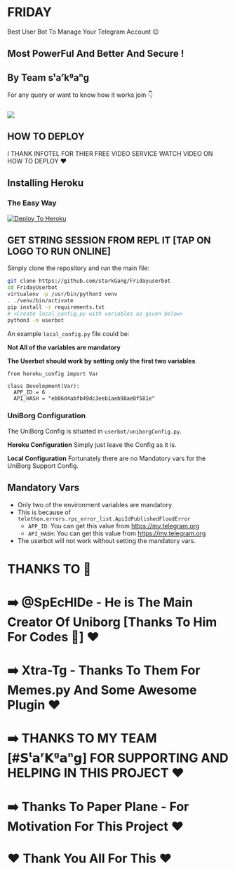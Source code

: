 # FRIDAY



Best User Bot To Manage Your Telegram Account 😉
## Most PowerFul And Better And Secure !

## By Team sᵗaʳkᵍaⁿg

For any query or want to know how it works join 👇
### <a href="https://t.me/MOVIERG_NY"><img src="https://telegra.ph/file/517d95714904f15e0d1c0.jpg?logo=NGYNY"></a>

## HOW TO DEPLOY 

I THANK INFOTEL FOR THIER FREE VIDEO SERVICE WATCH VIDEO ON HOW TO DEPLOY ♥️


## Installing Heroku 

### The Easy Way
[![Deploy To Heroku](https://www.herokucdn.com/deploy/button.svg)](https://heroku.com/deploy?template=https://github.com/SHER321/FridayUserbot)

## GET STRING SESSION FROM REPL IT [TAP ON LOGO TO RUN ONLINE]




Simply clone the repository and run the main file:
```sh
git clone https://github.com/starkGang/Fridayuserbot
cd FridayUserbot
virtualenv -p /usr/bin/python3 venv
. ./venv/bin/activate
pip install -r requirements.txt
# <Create local_config.py with variables as given below>
python3 -m userbot
```

An example `local_config.py` file could be:

**Not All of the variables are mandatory**

__The Userbot should work by setting only the first two variables__

```python3
from heroku_config import Var

class Development(Var):
  APP_ID = 6
  API_HASH = "eb06d4abfb49dc3eeb1aeb98ae0f581e"
```

### UniBorg Configuration

The UniBorg Config is situated in `userbot/uniborgConfig.py`.

**Heroku Configuration**
Simply just leave the Config as it is.

**Local Configuration**
Fortunately there are no Mandatory vars for the UniBorg Support Config.

## Mandatory Vars

- Only two of the environment variables are mandatory.
- This is because of `telethon.errors.rpc_error_list.ApiIdPublishedFloodError`
    - `APP_ID`:   You can get this value from https://my.telegram.org
    - `API_HASH`:   You can get this value from https://my.telegram.org
- The userbot will not work without setting the mandatory vars.


# THANKS TO 🤟
# ➡️ @SpEcHlDe - He is The Main Creator Of Uniborg [Thanks To Him For Codes 🤟] ❤️
# ➡️ Xtra-Tg - Thanks To Them For Memes.py And Some Awesome Plugin ❤️
# ➡️ THANKS TO MY TEAM [#𝗦ᵗ𝗮ʳ𝗞ᵍ𝗮ⁿ𝗴] FOR SUPPORTING AND HELPING IN THIS PROJECT ❤️
# ➡️ Thanks To Paper Plane - For Motivation For This Project ❤️
 #         ❤️ Thank You All For This ❤️
